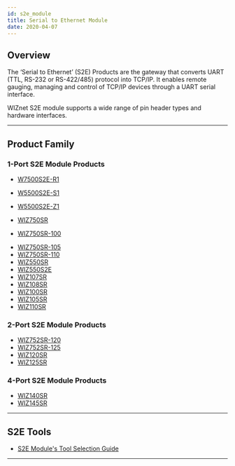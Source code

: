 ```yaml
---
id: s2e_module
title: Serial to Ethernet Module
date: 2020-04-07
---
```


## Overview

The ‘Serial to Ethernet’ (S2E) Products are the gateway that converts
UART (TTL, RS-232 or RS-422/485) protocol into TCP/IP. It enables remote
gauging, managing and control of TCP/IP devices through a UART serial
interface.

WIZnet S2E module supports a wide range of pin header types and hardware
interfaces.

-----


## Product Family

### 1-Port S2E Module Products

  - [W7500S2E-R1](W7500S2E-R1/W7500S2E-R1.md)
  - [W5500S2E-S1](W5500S2E-S1/W5500S2E-S1.md)
  - [W5500S2E-Z1](W5500S2E-Z1/W5500S2E-Z1.md)



  - [WIZ750SR](WIZ750SR/WIZ750SR.md)
  - [WIZ750SR-100](WIZ750SR-1xx-Series/WIZ750SR-100/WIZ750SR-100.md)




* [WIZ750SR-105](WIZ750SR-1xx-Series/WIZ750SR-105/WIZ750SR-105.md)
* [WIZ750SR-110](WIZ750SR-1xx-Series/WIZ750SR-110/WIZ750SR-110.md)
* [WIZ550SR](WIZ550SR/WIZ550SR.md)
* [WIZ550S2E](WIZ550S2E/WIZ550S2E.md)
* [WIZ107SR](http://www.wiznet.io/product-item/wiz107sr/)
* [WIZ108SR](http://www.wiznet.io/product-item/wiz108sr/)
* [WIZ100SR](http://www.wiznet.io/product-item/wiz100sr/)
* [WIZ105SR](http://www.wiznet.io/product-item/wiz105sr/)
* [WIZ110SR](http://www.wiznet.io/product-item/wiz110sr/)


### 2-Port S2E Module Products

  - [WIZ752SR-120](WIZ752SR-12x-Series/WIZ752SR-120/WIZ752SR-120.md)
  - [WIZ752SR-125](WIZ752SR-12x-Series/WIZ752SR-125/wiz752sr_125)
  - [WIZ120SR](http://www.wiznet.io/product-item/wiz120sr/)
  - [WIZ125SR](http://www.wiznet.io/product-item/wiz125sr/)

### 4-Port S2E Module Products

  - [WIZ140SR](http://www.wiznet.io/product-item/wiz140sr/)
  - [WIZ145SR](http://www.wiznet.io/product-item/wiz145sr/)

-----


## S2E Tools

  - [S2E Module's Tool Selection Guide](serial_to_ethernet_guide)

-----
